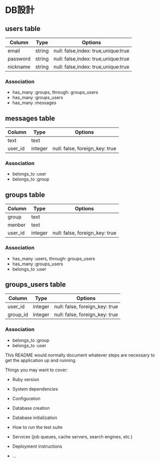 # DB設計
## users table

|Column|Type|Options|
|------|----|-------|
|email|string|null: false,index: true,unique:true|
|password|string|null: false,index: true,unique:true|
|nickname|string|null: false,index: true,unique:true|

### Association
- has_many :groups, through: groups_users
- has_many :groups_users
- has_many :messages

## messages table

|Column|Type|Options|
|------|----|-------|
|text|text||
|user_id|integer|null: false, foreign_key: true|

### Association
- belongs_to :user
- belongs_to :group

## groups table

|Column|Type|Options|
|------|----|-------|
|group|text||
|menber|text||
|user_id|integer|null: false, foreign_key: true|

### Association
- has_many :users, through: groups_users
- has_many :groups_users
- belongs_to :user

## groups_users table
|Column|Type|Options|
|------|----|-------|
|user_id|integer|null: false, foreign_key: true|
|group_id|integer|null: false, foreign_key: true|

### Association
- belongs_to :group
- belongs_to :user

This README would normally document whatever steps are necessary to get the
application up and running.

Things you may want to cover:

* Ruby version

* System dependencies

* Configuration

* Database creation

* Database initialization

* How to run the test suite

* Services (job queues, cache servers, search engines, etc.)

* Deployment instructions

* ...
